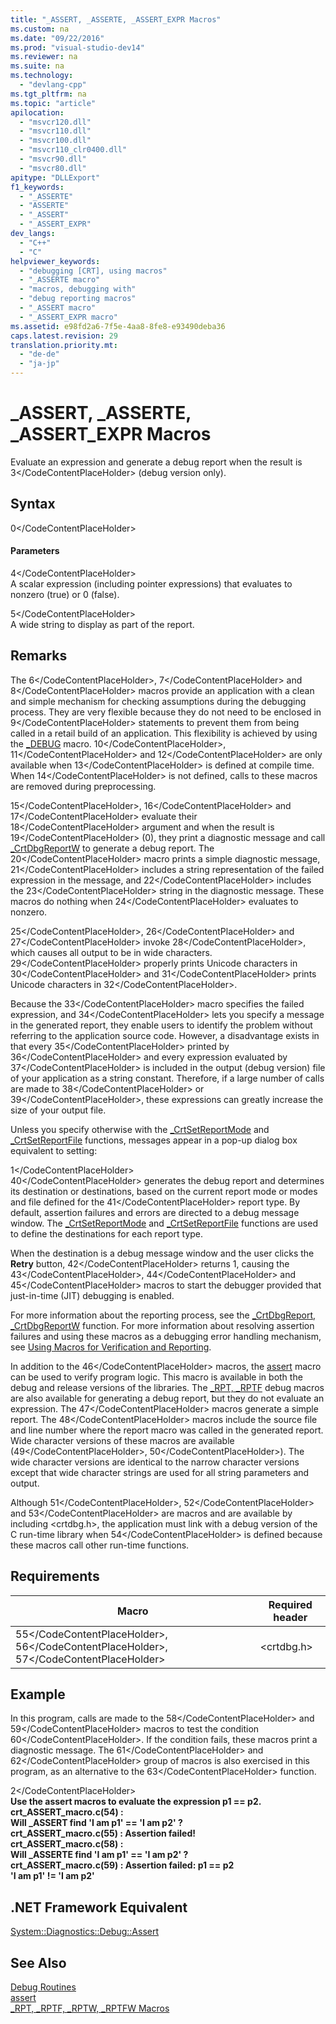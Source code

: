 ```yaml
---
title: "_ASSERT, _ASSERTE, _ASSERT_EXPR Macros"
ms.custom: na
ms.date: "09/22/2016"
ms.prod: "visual-studio-dev14"
ms.reviewer: na
ms.suite: na
ms.technology: 
  - "devlang-cpp"
ms.tgt_pltfrm: na
ms.topic: "article"
apilocation: 
  - "msvcr120.dll"
  - "msvcr110.dll"
  - "msvcr100.dll"
  - "msvcr110_clr0400.dll"
  - "msvcr90.dll"
  - "msvcr80.dll"
apitype: "DLLExport"
f1_keywords: 
  - "_ASSERTE"
  - "ASSERTE"
  - "_ASSERT"
  - "_ASSERT_EXPR"
dev_langs: 
  - "C++"
  - "C"
helpviewer_keywords: 
  - "debugging [CRT], using macros"
  - "_ASSERTE macro"
  - "macros, debugging with"
  - "debug reporting macros"
  - "_ASSERT macro"
  - "_ASSERT_EXPR macro"
ms.assetid: e98fd2a6-7f5e-4aa8-8fe8-e93490deba36
caps.latest.revision: 29
translation.priority.mt: 
  - "de-de"
  - "ja-jp"
---
```

# _ASSERT, _ASSERTE, _ASSERT_EXPR Macros
Evaluate an expression and generate a debug report when the result is <CodeContentPlaceHolder>3\</CodeContentPlaceHolder> (debug version only).  
  
## Syntax  
  
<CodeContentPlaceHolder>0\</CodeContentPlaceHolder>  
#### Parameters  
 <CodeContentPlaceHolder>4\</CodeContentPlaceHolder>  
 A scalar expression (including pointer expressions) that evaluates to nonzero (true) or 0 (false).  
  
 <CodeContentPlaceHolder>5\</CodeContentPlaceHolder>  
 A wide string to display as part of the report.  
  
## Remarks  
 The <CodeContentPlaceHolder>6\</CodeContentPlaceHolder>, <CodeContentPlaceHolder>7\</CodeContentPlaceHolder> and <CodeContentPlaceHolder>8\</CodeContentPlaceHolder> macros provide an application with a clean and simple mechanism for checking assumptions during the debugging process. They are very flexible because they do not need to be enclosed in <CodeContentPlaceHolder>9\</CodeContentPlaceHolder> statements to prevent them from being called in a retail build of an application. This flexibility is achieved by using the [_DEBUG](../vs140/_debug.md) macro. <CodeContentPlaceHolder>10\</CodeContentPlaceHolder>, <CodeContentPlaceHolder>11\</CodeContentPlaceHolder> and <CodeContentPlaceHolder>12\</CodeContentPlaceHolder> are only available when <CodeContentPlaceHolder>13\</CodeContentPlaceHolder> is defined at compile time. When <CodeContentPlaceHolder>14\</CodeContentPlaceHolder> is not defined, calls to these macros are removed during preprocessing.  
  
 <CodeContentPlaceHolder>15\</CodeContentPlaceHolder>, <CodeContentPlaceHolder>16\</CodeContentPlaceHolder> and <CodeContentPlaceHolder>17\</CodeContentPlaceHolder> evaluate their <CodeContentPlaceHolder>18\</CodeContentPlaceHolder> argument and when the result is <CodeContentPlaceHolder>19\</CodeContentPlaceHolder> (0), they print a diagnostic message and call [_CrtDbgReportW](../vs140/_crtdbgreport--_crtdbgreportw.md) to generate a debug report. The <CodeContentPlaceHolder>20\</CodeContentPlaceHolder> macro prints a simple diagnostic message,  <CodeContentPlaceHolder>21\</CodeContentPlaceHolder> includes a string representation of the failed expression in the message, and <CodeContentPlaceHolder>22\</CodeContentPlaceHolder> includes the <CodeContentPlaceHolder>23\</CodeContentPlaceHolder> string in the diagnostic message. These macros do nothing when <CodeContentPlaceHolder>24\</CodeContentPlaceHolder> evaluates to nonzero.  
  
 <CodeContentPlaceHolder>25\</CodeContentPlaceHolder>, <CodeContentPlaceHolder>26\</CodeContentPlaceHolder> and <CodeContentPlaceHolder>27\</CodeContentPlaceHolder> invoke <CodeContentPlaceHolder>28\</CodeContentPlaceHolder>, which causes all output to be in wide characters. <CodeContentPlaceHolder>29\</CodeContentPlaceHolder> properly prints Unicode characters in <CodeContentPlaceHolder>30\</CodeContentPlaceHolder> and <CodeContentPlaceHolder>31\</CodeContentPlaceHolder> prints Unicode characters in <CodeContentPlaceHolder>32\</CodeContentPlaceHolder>.  
  
 Because the <CodeContentPlaceHolder>33\</CodeContentPlaceHolder> macro specifies the failed expression, and <CodeContentPlaceHolder>34\</CodeContentPlaceHolder> lets you specify a message in the generated report, they enable users to identify the problem without referring to the application source code. However, a disadvantage exists in that every <CodeContentPlaceHolder>35\</CodeContentPlaceHolder> printed by <CodeContentPlaceHolder>36\</CodeContentPlaceHolder> and every expression evaluated by <CodeContentPlaceHolder>37\</CodeContentPlaceHolder> is included in the output (debug version) file of your application as a string constant. Therefore, if a large number of calls are made to <CodeContentPlaceHolder>38\</CodeContentPlaceHolder> or <CodeContentPlaceHolder>39\</CodeContentPlaceHolder>, these expressions can greatly increase the size of your output file.  
  
 Unless you specify otherwise with the [_CrtSetReportMode](../vs140/_crtsetreportmode.md) and [_CrtSetReportFile](../vs140/_crtsetreportfile.md) functions, messages appear in a pop-up dialog box equivalent to setting:  
  
<CodeContentPlaceHolder>1\</CodeContentPlaceHolder>  
 <CodeContentPlaceHolder>40\</CodeContentPlaceHolder> generates the debug report and determines its destination or destinations, based on the current report mode or modes and file defined for the <CodeContentPlaceHolder>41\</CodeContentPlaceHolder> report type. By default, assertion failures and errors are directed to a debug message window. The [_CrtSetReportMode](../vs140/_crtsetreportmode.md) and [_CrtSetReportFile](../vs140/_crtsetreportfile.md) functions are used to define the destinations for each report type.  
  
 When the destination is a debug message window and the user clicks the **Retry** button, <CodeContentPlaceHolder>42\</CodeContentPlaceHolder> returns 1, causing the <CodeContentPlaceHolder>43\</CodeContentPlaceHolder>, <CodeContentPlaceHolder>44\</CodeContentPlaceHolder> and <CodeContentPlaceHolder>45\</CodeContentPlaceHolder> macros to start the debugger provided that just-in-time (JIT) debugging is enabled.  
  
 For more information about the reporting process, see the [_CrtDbgReport, _CrtDbgReportW](../vs140/_crtdbgreport--_crtdbgreportw.md) function. For more information about resolving assertion failures and using these macros as a debugging error handling mechanism, see [Using Macros for Verification and Reporting](../vs140/macros-for-reporting.md).  
  
 In addition to the <CodeContentPlaceHolder>46\</CodeContentPlaceHolder> macros, the [assert](../vs140/assert-macro--_assert--_wassert.md) macro can be used to verify program logic. This macro is available in both the debug and release versions of the libraries. The [_RPT, _RPTF](../vs140/_rpt--_rptf--_rptw--_rptfw-macros.md) debug macros are also available for generating a debug report, but they do not evaluate an expression. The <CodeContentPlaceHolder>47\</CodeContentPlaceHolder> macros generate a simple report. The <CodeContentPlaceHolder>48\</CodeContentPlaceHolder> macros include the source file and line number where the report macro was called in the generated report. Wide character versions of these macros are available (<CodeContentPlaceHolder>49\</CodeContentPlaceHolder>, <CodeContentPlaceHolder>50\</CodeContentPlaceHolder>). The wide character versions are identical to the narrow character versions except that wide character strings are used for all string parameters and output.  
  
 Although <CodeContentPlaceHolder>51\</CodeContentPlaceHolder>, <CodeContentPlaceHolder>52\</CodeContentPlaceHolder> and <CodeContentPlaceHolder>53\</CodeContentPlaceHolder> are macros and are available by including \<crtdbg.h>, the application must link with a debug version of the C run-time library when <CodeContentPlaceHolder>54\</CodeContentPlaceHolder> is defined because these macros call other run-time functions.  
  
## Requirements  
  
|Macro|Required header|  
|-----------|---------------------|  
|<CodeContentPlaceHolder>55\</CodeContentPlaceHolder>,                  <CodeContentPlaceHolder>56\</CodeContentPlaceHolder>, <CodeContentPlaceHolder>57\</CodeContentPlaceHolder>|\<crtdbg.h>|  
  
## Example  
 In this program, calls are made to the <CodeContentPlaceHolder>58\</CodeContentPlaceHolder> and <CodeContentPlaceHolder>59\</CodeContentPlaceHolder> macros to test the condition <CodeContentPlaceHolder>60\</CodeContentPlaceHolder>. If the condition fails, these macros print a diagnostic message. The <CodeContentPlaceHolder>61\</CodeContentPlaceHolder> and <CodeContentPlaceHolder>62\</CodeContentPlaceHolder> group of macros is also exercised in this program, as an alternative to the <CodeContentPlaceHolder>63\</CodeContentPlaceHolder> function.  
  
<CodeContentPlaceHolder>2\</CodeContentPlaceHolder>  
 **Use the assert macros to evaluate the expression p1 == p2.**  
**crt_ASSERT_macro.c(54) :**   
 **Will _ASSERT find 'I am p1' == 'I am p2' ?**  
**crt_ASSERT_macro.c(55) : Assertion failed!**  
**crt_ASSERT_macro.c(58) :**   
 **Will _ASSERTE find 'I am p1' == 'I am p2' ?**  
**crt_ASSERT_macro.c(59) : Assertion failed: p1 == p2**  
**'I am p1' != 'I am p2'**   
## .NET Framework Equivalent  
 [System::Diagnostics::Debug::Assert](https://msdn.microsoft.com/en-us/library/system.diagnostics.debug.assert.aspx)  
  
## See Also  
 [Debug Routines](../vs140/debug-routines.md)   
 [assert](../vs140/assert-macro--_assert--_wassert.md)   
 [_RPT, _RPTF, _RPTW, _RPTFW Macros](../vs140/_rpt--_rptf--_rptw--_rptfw-macros.md)